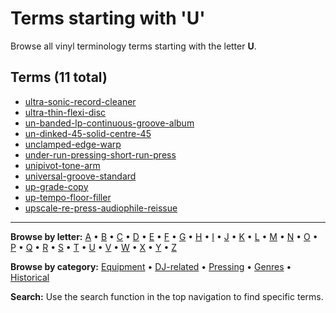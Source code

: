 # Terms starting with 'U'

Browse all vinyl terminology terms starting with the letter **U**.

## Terms (11 total)

- [ultra-sonic-record-cleaner](terms/u/ultra-sonic-record-cleaner/)
- [ultra-thin-flexi-disc](terms/u/ultra-thin-flexi-disc/)
- [un-banded-lp-continuous-groove-album](terms/u/un-banded-lp-continuous-groove-album/)
- [un-dinked-45-solid-centre-45](terms/u/un-dinked-45-solid-centre-45/)
- [unclamped-edge-warp](terms/u/unclamped-edge-warp/)
- [under-run-pressing-short-run-press](terms/u/under-run-pressing-short-run-press/)
- [unipivot-tone-arm](terms/u/unipivot-tone-arm/)
- [universal-groove-standard](terms/u/universal-groove-standard/)
- [up-grade-copy](terms/u/up-grade-copy/)
- [up-tempo-floor-filler](terms/u/up-tempo-floor-filler/)
- [upscale-re-press-audiophile-reissue](terms/u/upscale-re-press-audiophile-reissue/)


---

**Browse by letter:** [A](a.md) • [B](b.md) • [C](c.md) • [D](d.md) • [E](e.md) • [F](f.md) • [G](g.md) • [H](h.md) • [I](i.md) • [J](j.md) • [K](k.md) • [L](l.md) • [M](m.md) • [N](n.md) • [O](o.md) • [P](p.md) • [Q](q.md) • [R](r.md) • [S](s.md) • [T](t.md) • [U](u.md) • [V](v.md) • [W](w.md) • [X](x.md) • [Y](y.md) • [Z](z.md)

**Browse by category:** [Equipment](../tags/equipment.md) • [DJ-related](../tags/dj-related.md) • [Pressing](../tags/pressing.md) • [Genres](../tags/genres.md) • [Historical](../tags/historical.md)

**Search:** Use the search function in the top navigation to find specific terms.
